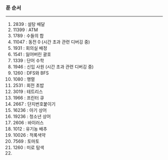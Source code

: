 ### 푼 순서  
---------------------------------------------------  
1. 2839 : 설탕 배달  
2. 11399 : ATM  
3. 1789 : 수들의 합  
4. 11047 : 동전 0 (시간 초과 관련 디버깅 중)  
5. 1931 : 회의실 배정  
6. 1541 : 잃어버린 괄호  
7. 1339 : 단어 수학  
8. 1946 : 신입 사원 (시간 초과 관련 디버깅 중)  
9. 1260 : DFS와 BFS  
10. 1080 : 행렬  
11. 2531 : 회전 초밥  
12. 3019 : 테트리스  
13. 1966 : 프린터 큐  
14. 2667 : 단지번호붙이기  
15. 16236 : 아기 상어  
16. 19236 : 청소년 상어  
17. 2606 : 바이러스  
18. 1012 : 유기농 배추  
19. 10026 : 적록색약  
20. 7569 : 토마토  
21. 1260 : 미로 탐색  
22. 
